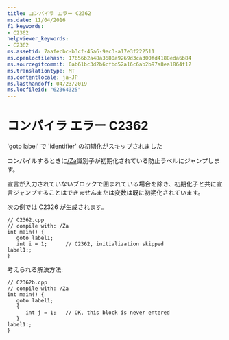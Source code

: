 ```yaml
---
title: コンパイラ エラー C2362
ms.date: 11/04/2016
f1_keywords:
- C2362
helpviewer_keywords:
- C2362
ms.assetid: 7aafecbc-b3cf-45a6-9ec3-a17e3f222511
ms.openlocfilehash: 17656b2a48a3680a9269d3ca300fd4188eda6b84
ms.sourcegitcommit: 0ab61bc3d2b6cfbd52a16c6ab2b97a8ea1864f12
ms.translationtype: MT
ms.contentlocale: ja-JP
ms.lasthandoff: 04/23/2019
ms.locfileid: "62364325"
---
```

# <a name="compiler-error-c2362"></a>コンパイラ エラー C2362

'goto label' で 'identifier' の初期化がスキップされました

コンパイルするときに[/Za](../../build/reference/za-ze-disable-language-extensions.md)識別子が初期化されている防止ラベルにジャンプします。

宣言が入力されていないブロックで囲まれている場合を除き、初期化子と共に宣言ジャンプすることはできませんまたは変数は既に初期化されています。

次の例では C2326 が生成されます。

```
// C2362.cpp
// compile with: /Za
int main() {
   goto label1;
   int i = 1;      // C2362, initialization skipped
label1:;
}
```

考えられる解決方法:

```
// C2362b.cpp
// compile with: /Za
int main() {
   goto label1;
   {
      int j = 1;   // OK, this block is never entered
   }
label1:;
}
```
